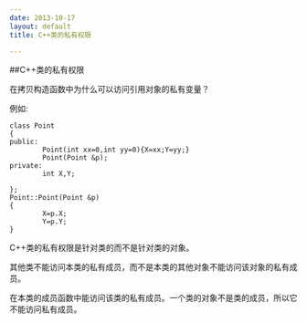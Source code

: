 ```yaml
---
date: 2013-10-17
layout: default
title: C++类的私有权限

---
```


##C++类的私有权限




在拷贝构造函数中为什么可以访问引用对象的私有变量？

例如:

	class Point
	{	
	public:
    	    Point(int xx=0,int yy=0){X=xx;Y=yy;}
    	    Point(Point &p);
	private:
	        int X,Y;

	};
	Point::Point(Point &p)
	{
	        X=p.X;
	        Y=p.Y;
	}

C++类的私有权限是针对类的而不是针对类的对象。

其他类不能访问本类的私有成员，而不是本类的其他对象不能访问该对象的私有成员。

在本类的成员函数中能访问该类的私有成员。一个类的对象不是类的成员，所以它不能访问私有成员。